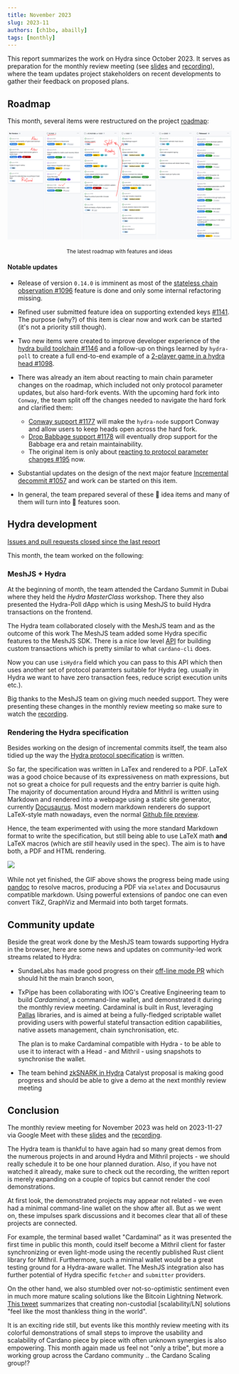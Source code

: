 ```yaml
---
title: November 2023
slug: 2023-11
authors: [ch1bo, abailly]
tags: [monthly]
---
```


This report summarizes the work on Hydra since October 2023. It serves as
preparation for the monthly review meeting (see [slides][slides] and
[recording][recording]), where the team updates project stakeholders on recent
developments to gather their feedback on proposed plans.

## Roadmap

This month, several items were restructured on the project
[roadmap](https://github.com/orgs/input-output-hk/projects/21/views/7):

![The roadmap with features and ideas](./img/2023-11-roadmap.jpg) <small><center>The latest roadmap with features and ideas</center></small>

#### Notable updates

- Release of version `0.14.0` is imminent as most of the [stateless chain
  observation #1096](https://github.com/input-output-hk/hydra/issues/1096)
  feature is done and only some internal refactoring missing.

- Refined user submitted feature idea on supporting extended keys
  [#1141](https://github.com/input-output-hk/hydra/issues/1141). The purpose
  (why?) of this item is clear now and work can be started (it's not a priority
  still though).

- Two new items were created to improve developer experience of the [hydra build
  toolchain #1146](https://github.com/input-output-hk/hydra/issues/1146) and a
  follow-up on things learned by `hydra-poll` to create a full end-to-end
  example of a [2-player game in a hydra head
  #1098](https://github.com/input-output-hk/hydra/issues/1098).

- There was already an item about reacting to main chain parameter changes on the
  roadmap, which included not only protocol parameter updates, but also
  hard-fork events. With the upcoming hard fork into `Conway`, the team split off the
  changes needed to navigate the hard fork and clarified them:

  + [Conway support #1177](https://github.com/input-output-hk/hydra/issues/1177) will make the `hydra-node` support Conway and allow users to keep heads open across the hard fork.
  + [Drop Babbage support #1178](https://github.com/input-output-hk/hydra/issues/1178) will eventually drop support for the Babbage era and retain maintainability.
  + The original item is only about [reacting to protocol parameter changes #195](https://github.com/input-output-hk/hydra/issues/195) now.

- Substantial updates on the design of the next major feature [Incremental decommit #1057](https://github.com/input-output-hk/hydra/issues/1057) and work can be started on this item.

- In general, the team prepared several of these 💭 idea items and many of them will turn into 💬 features soon.

## Hydra development

[Issues and pull requests closed since the last
report](https://github.com/input-output-hk/hydra/issues?q=is%3Aclosed+sort%3Aupdated-desc+closed%3A2023-10-31..2023-11-30)

This month, the team worked on the following:

### MeshJS + Hydra

At the beginning of month, the team attended the Cardano Summit in Dubai where they held
the _Hydra MasterClass_ workshop. There they also presented the Hydra-Poll dApp
which is using MeshJS to build Hydra transactions on the frontend.

The Hydra team collaborated closely with the MeshJS team and as the outcome of this work
The MeshJS team added some Hydra specific features to the MeshJS SDK. There is a nice low
level [API](https://meshjs.dev/apis/transaction/builderExample) for building
custom transactions which is pretty similar to what `cardano-cli` does.

Now you can use `isHydra` field which you can pass to this API which then uses
another set of protocol paramters suitable for Hydra (eg. usually in Hydra we
want to have zero transaction fees, reduce script execution units etc.).

Big thanks to the MeshJS team on giving much needed support. They were
presenting these changes in the monthly review meeting so make sure to watch the
[recording](https://drive.google.com/file/d/1-iv8IveUzA2KrJV_Kqrgx4ts05Ow0zjM).

### Rendering the Hydra specification

Besides working on the design of incremental commits itself, the team also 
tidied up the way the [Hydra protocol
specification](https://hydra.family/head-protocol/core-concepts/specification)
is written.

So far, the specification was written in LaTex and rendered to a PDF. LaTeX was
a good choice because of its expressiveness on math expressions, but not so
great a choice for pull requests and the entry barrier is quite
high. The majority of documentation around Hydra and Mithril is written using
Markdown and rendered into a webpage using a static site generator, currently
[Docusaurus](https://docusaurus.io/). Most modern markdown renderers do support
LaTeX-style math nowadays, even the normal [Github file
preview](https://docs.github.com/en/get-started/writing-on-github/working-with-advanced-formatting/writing-mathematical-expressions).

Hence, the team experimented with using the more standard Markdown format to write the
specification, but still being able to use LaTeX math **and** LaTeX macros
(which are _still_ heavily used in the spec). The aim is to have both, a
PDF and HTML rendering.

![](https://ipfs.io/ipfs/QmPUTYaSViLEyZcGmsTPL4jHdGSevH3yc3RD7TRhU3ivwH?filename=Peek%202023-11-28%2018-42.gif)

While not yet finished, the GIF above shows the progress being made using
[pandoc](https://pandoc.org/) to resolve macros, producing a PDF via `xelatex`
and Docusaurus compatible markdown. Using powerful extensions of pandoc one can
even convert TikZ, GraphViz and Mermaid into both target formats.

## Community update

Beside the great work done by the MeshJS team towards supporting Hydra in the browser, here are some news and updates on community-led work streams related to Hydra:

* SundaeLabs has made good progress on their [off-line mode
  PR](https://github.com/input-output-hk/hydra/pull/1118) which should
  hit the main branch soon,
* TxPipe has been collaborating with IOG's Creative Engineering team
  to build _Cardaminal_, a command-line wallet, and demonstrated it
  during the monthly review meeting. Cardaminal is built in Rust,
  leveraging [Pallas](https://github.com/txpipe/pallas) libraries, and
  is aimed at being a fully-fledged scriptable wallet providing users
  with powerful stateful transaction edition capabilities, native
  assets management, chain synchronisation, etc.

  The plan is to make Cardaminal compatible with Hydra - to be able to
  use it to interact with a Head - and Mithril - using snapshots to
  synchronise the wallet.

* The team behind [zkSNARK in
  Hydra](https://projectcatalyst.io/funds/10/f10-development-and-infrastructure/a-zero-knowledge-proof-framework-for-cardano-based-on-hydra-and-zk-snarks)
  Catalyst proposal is making good progress and should be able to give
  a demo at the next monthly review meeting

## Conclusion

The monthly review meeting for November 2023 was held on 2023-11-27 via Google
Meet with these [slides][slides] and the [recording][recording].

The Hydra team is thankful to have again had so many great demos from the numerous projects
in and around Hydra and Mithril projects - we should really schedule it to be one
hour planned duration. Also, if you have not watched it already, make sure to
check out the recording, the written report is merely expanding on a couple of
topics but cannot render the cool demonstrations.

At first look, the demonstrated projects may appear not related - we even had a
minimal command-line wallet on the show after all. But as we went on, these
impulses spark discussions and it becomes clear that all of these projects are
connected.

For example, the terminal based wallet "Cardaminal" as it was presented the
first time in public this month, could itself become a Mithril client for faster
synchronizing or even light-mode using the recently published Rust client
library for Mithril. Furthermore, such a minimal wallet would be a great testing
ground for a Hydra-aware wallet. The MeshJS integration also has further
potential of Hydra specific `fetcher` and `submitter` providers.

On the other hand, we also stumbled over not-so-optimistic sentiment even in
much more mature scaling solutions like the Bitcoin Lightning Network. [This
tweet](https://twitter.com/udiWertheimer/status/1719122153155473492) summarizes
that creating non-custodial [scalability/LN] solutions "feel like the most
thankless thing in the world".

It is an exciting ride still, but events like this monthly review meeting with
its colorful demonstrations of small steps to improve the usability
and scalability of Cardano piece by piece with often unknown synergies is also
empowering. This month again made us feel not "only a tribe", but more a working
group across the Cardano community .. the Cardano Scaling group!?

[slides]: https://docs.google.com/presentation/d/1JA_frlOXVrrBeaBGUnIq3U9cclrfU1A2cZR9B2AeVJg
[recording]: https://drive.google.com/file/d/1-iv8IveUzA2KrJV_Kqrgx4ts05Ow0zjM
